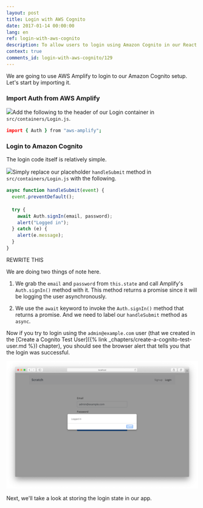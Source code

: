 ```yaml
---
layout: post
title: Login with AWS Cognito
date: 2017-01-14 00:00:00
lang: en
ref: login-with-aws-cognito
description: To allow users to login using Amazon Cognito in our React.js app, we are going to use AWS Amplify. We need the Cognito User Pool Id and our App Client Id. We login the user by calling the Auth.signIn() method from AWS Amplify.
context: true
comments_id: login-with-aws-cognito/129
---
```


We are going to use AWS Amplify to login to our Amazon Cognito setup. Let's start by importing it. 

### Import Auth from AWS Amplify

<img class="code-marker" src="/assets/s.png" />Add the following to the header of our Login container in `src/containers/Login.js`.

``` coffee
import { Auth } from "aws-amplify";
```

### Login to Amazon Cognito

The login code itself is relatively simple.

<img class="code-marker" src="/assets/s.png" />Simply replace our placeholder `handleSubmit` method in `src/containers/Login.js` with the following.

``` javascript
async function handleSubmit(event) {
  event.preventDefault();

  try {
    await Auth.signIn(email, password);
    alert("Logged in");
  } catch (e) {
    alert(e.message);
  }
}
```

REWRITE THIS

We are doing two things of note here.

1. We grab the `email` and `password` from `this.state` and call Amplify's `Auth.signIn()` method with it. This method returns a promise since it will be logging the user asynchronously.

2. We use the `await` keyword to invoke the `Auth.signIn()` method that returns a promise. And we need to label our `handleSubmit` method as `async`.

Now if you try to login using the `admin@example.com` user (that we created in the [Create a Cognito Test User]({% link _chapters/create-a-cognito-test-user.md %}) chapter), you should see the browser alert that tells you that the login was successful.

![Login success screenshot](/assets/login-success.png)

Next, we'll take a look at storing the login state in our app.
